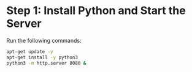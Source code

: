 # Step 1: Install Python and Start the Server

Run the following commands:

```bash
apt-get update -y
apt-get install -y python3
python3 -m http.server 8080 &
